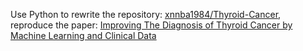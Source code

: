 Use Python to rewrite the repository: [xnnba1984/Thyroid-Cancer](https://github.com/xnnba1984/Thyroid-Cancer), reproduce the paper: [Improving The Diagnosis of Thyroid Cancer by Machine Learning and Clinical Data](https://doi.org/10.1038/s41598-022-15342-z)
